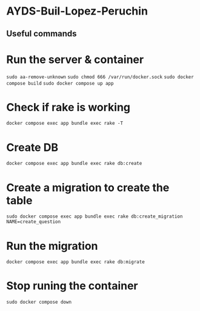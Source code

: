 # AYDS-Buil-Lopez-Peruchin

## Useful commands

# Run the server & container
``` sudo aa-remove-unknown ```
``` sudo chmod 666 /var/run/docker.sock ```
``` sudo docker compose build ```
``` sudo docker compose up app ```

# Check if rake is working 
``` docker compose exec app bundle exec rake -T ```

# Create DB
``` docker compose exec app bundle exec rake db:create ```

# Create a migration to create the table
``` sudo docker compose exec app bundle exec rake db:create_migration NAME=create_question ```

# Run the migration
``` docker compose exec app bundle exec rake db:migrate ```

# Stop runing the container
``` sudo docker compose down ```